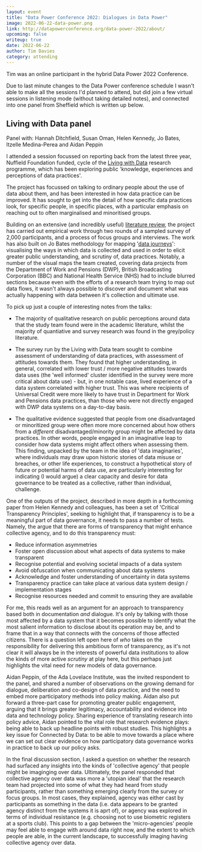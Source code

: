 ```yaml
---
layout: event
title: "Data Power Conference 2022: Dialogues in Data Power"
image: 2022-06-22-data-power.png
link: http://datapowerconference.org/data-power-2022/about/
upcoming: false
writeup: true
date: 2022-06-22
author: Tim Davies
category: attending
---
```


Tim was an online participant in the hybrid Data Power 2022 Conference. 

<!-- more -->

Due to last minute changes to the Data Power conference schedule I wasn't able to make all the sessions I'd planned to attend, but did join a few virtual sessions in listening mode (without taking detailed notes), and connected into one panel from Sheffield which is written up below. 

## Living with Data panel

Panel with: Hannah Ditchfield, Susan Oman, Helen Kennedy, Jo Bates, Itzelle Medina-Perea and Aidan Peppin

I attended a session focussed on reporting back from the latest three year, Nuffield Foundation funded, cycle of the [Living with Data](https://livingwithdata.org/) research programme, which has been exploring public 'knowledge, experiences and perceptions of data practices'. 

The project has focussed on talking to ordinary people about the use of data about them, and has been interested in how data practice can be improved. It has sought to get into the detail of how specific data practices look, for specific people, in specific places, with a particular emphasis on reaching out to often marginalised and minoritised groups. 

Building on an extensive (and incredibly useful) [literature review](https://livingwithdata.org/resources/living-with-data-literature-review/), the project has carried out empirical work through two rounds of a sampled survey of 2,000 participants, and a process of focus groups and interviews. The work has also built on Jo Bates methodology for mapping '[data journeys](https://journals.sagepub.com/doi/full/10.1177/2053951716654502)': visualising the ways in which data is collected and used in order to elicit greater public understanding, and scrutiny of, data practices. Notably, a number of the visual maps the team created, covering data projects from the Department of Work and Pensions (DWP), British Broadcasting Corporation (BBC) and National Health Service (NHS) had to include blurred sections because even with the efforts of a research team trying to map out data flows, it wasn't always possible to discover and document what was actually happening with data between it's collection and ultimate use. 

To pick up just a couple of interesting notes from the talks:

* The majority of qualitative research on public perceptions around data that the study team found were in the academic literature, whilst the majority of quantiative and survey research was found in the grey/policy literature. 

* The survey run by the Living with Data team sought to combine assessment of understanding of data practices, with assessment of attitudes towards them. They found that higher understanding, in general, correlated with lower trust / more negative attitudes towards data uses (the 'well informed' cluster identified in the survey were more critical about data use) - but, in one notable case, lived experience of a data system correlated with higher trust. This was where recipients of Universal Credit were more likely to have trust in Department for Work and Pensions data practices, than those who were not directly engaged with DWP data systems on a day-to-day basis. 

* The qualitative evidence suggested that people from one disadvantaged or minoritized group were often more more concerned about how others from a *different* disadvantaged/minority group might be affected by data practices. In other words, people engaged in an imaginative leap to consider how data systems might affect others when assessing them. This finding, unpacked by the team in the idea of 'data imaginaries', where individuals may draw upon historic stories of data misuse or breaches, or other life experiences, to construct a hypothetical story of future or potential harms of data use, are particularly interesting for indicating (I would argue) a clear capacity and desire for data governance to be treated as a collective, rather than individual, challenge.

One of the outputs of the project, described in more depth in a forthcoming paper from Helen Kennedy and colleagues, has been a set of 'Critical Transparency Principles', seeking to highlight that, if transparency is to be a meaningful part of data governance, it needs to pass a number of tests. Namely, the argue that there are forms of transparency that might enhance collective agency, and to do this transparency must:

* Reduce information asymmetries
* Foster open discussion about what aspects of data systems to make transparent
* Recognise potential and evolving societal impacts of a data system
* Avoid obfuscation when communicating about data systems
* Acknowledge and foster understanding of uncertainty in data systems
* Transparency practice can take place at various data system design / implementation stages
* Recognise resources needed and commit to ensuring they are available

For me, this reads well as an argument for an approach to transparency based both in documentation *and* dialogue. It's only by talking with those most affected by a data system that it becomes possible to identify what the most salient information to disclose about its operation may be, and to frame that in a way that connects with the concerns of those affected citizens. There is a question left open here of *who* takes on the responsibility for delivering this ambitious form of transparency, as it's not clear it will always be in the interests of powerful data institutions to allow the kinds of more active *scrutiny* at play here, but this perhaps just highlights the vital need for new models of data governance.

Aidan Peppin, of the Ada Lovelace Institute, was the invited respondent to the panel, and shared a number of observations on the growing demand for dialogue, deliberation and co-design of data practice, and the need to embed more participatory methods into policy making. Aidan also put forward a three-part case for promoting greater public engagement, arguing that it brings greater legitimacy, accountability and evidence into data and technology policy. Sharing experience of translating research into policy advice, Aidan pointed to the vital role that research evidence plays: being able to back up headline points with robust studies. This highlights a key issue for Connected by Data: to be able to move towards a place where we can set out clear evidence on how participatory data governance works in practice to back up our policy asks. 

In the final discussion section, I asked a question on whether the research had surfaced any insights into the kinds of 'collective agency' that people might be imaginging over data. Ultimately, the panel responded that collective agency over data was more a 'utopian ideal' that the research team had projected into some of what they had heard from study participants, rather than something emerging clearly from the survey or focus groups. In most cases, they explained, agency was either cast by participants as something in the data (i.e. data appears to be granted agency distinct from the systems it is aprt of), or agency was explored in terms of individual resistance (e.g. choosing not to use biometric registers at a sports club). This points to a gap between the 'micro-agencies' people may feel able to engage with around data right now, and the extent to which people are able, in the current landscape, to successfully imaging having collective agency over data. 



